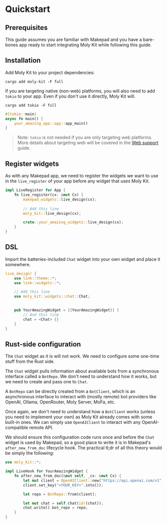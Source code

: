 # Quickstart
## Prerequisites

This guide assumes you are familiar with Makepad and you have a
bare-bones app ready to start integrating Moly Kit while following this guide.

## Installation

Add Moly Kit to your project dependencies:

```shell
cargo add moly-kit -F full
```

If you are targeting native (non-web) platforms, you will also need to add `tokio`
to your app. Even if you don't use it directly, Moly Kit will.

```shell
cargo add tokio -F full
```

```rust
#[tokio::main]
async fn main() {
    your_amazing_app::app::app_main()
}
```

> Note: `tokio` is not needed if you are only targeting web platforms. More details
> about targeting web will be covered in the [Web support](web.md) guide.

## Register widgets

As with any Makepad app, we need to register the widgets we want to use in the `live_register`
of your app before any widget that uses Moly Kit.

```rust
impl LiveRegister for App {
    fn live_register(cx: &mut Cx) {
        makepad_widgets::live_design(cx);
        
        // Add this line
        moly_kit::live_design(cx);

        crate::your_amazing_widgets::live_design(cx);
    }
}
```

## DSL

Import the batteries-included `Chat` widget into your own widget and place it
somewhere.

```rust
live_design! {
    use link::theme::*;
    use link::widgets::*;

    // Add this line
    use moly_kit::widgets::chat::Chat;
    

    pub YourAmazingWidget = {{YourAmazingWidget}} {
        // And this line
        chat = <Chat> {}
    }
}
```

## Rust-side configuration

The `Chat` widget as it is will not work. We need to configure some one-time stuff
from the Rust side.

The `Chat` widget pulls information about available bots from a synchronous interface
called a `BotRepo`. We don't need to understand how it works, but we need to create
and pass one to `Chat`.

A `BotRepo` can be directly created from a `BotClient`, which is an asynchronous
interface to interact with (mostly remote) bot providers like OpenAI, Ollama, OpenRouter,
Moly Server, MoFa, etc.

Once again, we don't need to understand how a `BotClient` works (unless you need
to implement your own) as Moly Kit already comes with some built-in ones. We can
simply use `OpenAIClient` to interact with any OpenAI-compatible remote API.

We should ensure this configuration code runs once and before the `Chat` widget
is used by Makepad, so a good place to write it is in Makepad's `after_new_from_doc`
lifecycle hook. The practical tl;dr of all this theory would be simply the following:

```rust
use moly_kit::*;

impl LiveHook for YourAmazingWidget {
    fn after_new_from_doc(&mut self, _cx: &mut Cx) {
        let mut client = OpenAIClient::new("https://api.openai.com/v1".into());
        client.set_key("<YOUR_KEY>".into());

        let repo = BotRepo::from(client);

        let mut chat = self.chat(id!(chat));
        chat.write().bot_repo = repo;
    }
}
```
